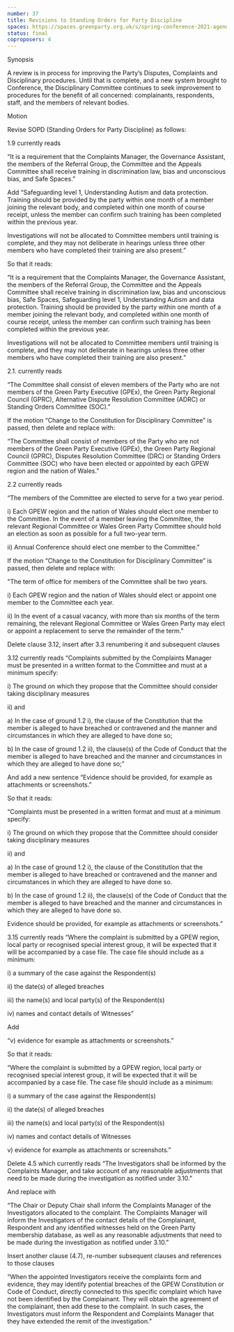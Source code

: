 ```yaml
---
number: 37
title: Revisions to Standing Orders for Party Discipline
spaces: https://spaces.greenparty.org.uk/s/spring-conference-2021-agenda-forum2/?contentId=77988
status: final
coproposers: 4
---
```

Synopsis

A review is in process for improving the Party’s Disputes, Complaints and Disciplinary procedures. Until that is complete, and a new system brought to Conference, the Disciplinary Committee continues to seek improvement to procedures for the benefit of all concerned: complainants, respondents, staff, and the members of relevant bodies.


Motion


Revise SOPD (Standing Orders for Party Discipline) as follows:


1.9 currently reads


“It is a requirement that the Complaints Manager, the Governance Assistant, the members of the Referral Group, the Committee and the Appeals Committee shall receive training in discrimination law, bias and unconscious bias, and Safe Spaces.”


Add “Safeguarding level 1, Understanding Autism and data protection. Training should be provided by the party within one month of a member joining the relevant body, and completed within one month of course receipt, unless the member can confirm such training has been completed within the previous year.


Investigations will not be allocated to Committee members until training is complete, and they may not deliberate in hearings unless three other members who have completed their training are also present.”


So that it reads:


“It is a requirement that the Complaints Manager, the Governance Assistant, the members of the Referral Group, the Committee and the Appeals Committee shall receive training in discrimination law, bias and unconscious bias, Safe Spaces, Safeguarding level 1, Understanding Autism and data protection. Training should be provided by the party within one month of a member joining the relevant body, and completed within one month of course receipt, unless the member can confirm such training has been completed within the previous year.


Investigations will not be allocated to Committee members until training is complete, and they may not deliberate in hearings unless three other members who have completed their training are also present.”


2.1. currently reads


“The Committee shall consist of eleven members of the Party who are not members of the Green Party Executive (GPEx), the Green Party Regional Council (GPRC), Alternative Dispute Resolution Committee (ADRC) or Standing Orders Committee (SOC).”


If the motion “Change to the Constitution for Disciplinary Committee” is passed, then delete and replace with:


“The Committee shall consist of members of the Party who are not members of the Green Party Executive (GPEx), the Green Party Regional Council (GPRC), Disputes Resolution Committee (DRC) or Standing Orders Committee (SOC) who have been elected or appointed by each GPEW region and the nation of Wales.”


2.2 currently reads


“The members of the Committee are elected to serve for a two year period.


i) Each GPEW region and the nation of Wales should elect one member to the Committee. In the event of a member leaving the Committee, the relevant Regional Committee or Wales Green Party Committee should hold an election as soon as possible for a full two-year term.


ii) Annual Conference should elect one member to the Committee.”


If the motion “Change to the Constitution for Disciplinary Committee” is passed, then delete and replace with:


"The term of office for members of the Committee shall be two years.


i) Each GPEW region and the nation of Wales should elect or appoint one member to the Committee each year.


ii) In the event of a casual vacancy, with more than six months of the term remaining, the relevant Regional Committee or Wales Green Party may elect or appoint a replacement to serve the remainder of the term."


Delete clause 3.12, insert after 3.3 renumbering it and subsequent clauses


3.12 currently reads
“Complaints submitted by the Complaints Manager must be presented in a written format to the Committee and must at a minimum specify:


i) The ground on which they propose that the Committee should consider taking disciplinary measures


ii) and


a) In the case of ground 1.2 i), the clause of the Constitution that the member is alleged to have breached or contravened and the manner and circumstances in which they are alleged to have done so;


b) In the case of ground 1.2 ii), the clause(s) of the Code of Conduct that the member is alleged to have breached and the manner and circumstances in which they are alleged to have done so;”


And add a new sentence “Evidence should be provided, for example as attachments or screenshots.”


So that it reads:


“Complaints must be presented in a written format and must at a minimum specify:


i) The ground on which they propose that the Committee should consider taking disciplinary measures


ii) and


a) In the case of ground 1.2 i), the clause of the Constitution that the member is alleged to have breached or contravened and the manner and circumstances in which they are alleged to have done so.


b) In the case of ground 1.2 ii), the clause(s) of the Code of Conduct that the member is alleged to have breached and the manner and circumstances in which they are alleged to have done so.


Evidence should be provided, for example as attachments or screenshots.”


3.15 currently reads
“Where the complaint is submitted by a GPEW region, local party or recognised special interest group, it will be expected that it will be accompanied by a case file. The case file should include as a minimum:


i) a summary of the case against the Respondent(s)


ii) the date(s) of alleged breaches


iii) the name(s) and local party(s) of the Respondent(s)


iv) names and contact details of Witnesses”


Add


“v) evidence for example as attachments or screenshots.”


So that it reads:


“Where the complaint is submitted by a GPEW region, local party or recognised special interest group, it will be expected that it will be accompanied by a case file. The case file should include as a minimum:


i) a summary of the case against the Respondent(s)


ii) the date(s) of alleged breaches


iii) the name(s) and local party(s) of the Respondent(s)


iv) names and contact details of Witnesses


v) evidence for example as attachments or screenshots.”


Delete 4.5 which currently reads
“The Investigators shall be informed by the Complaints Manager, and take account of any reasonable adjustments that need to be made during the investigation as notified under 3.10.”


And replace with


“The Chair or Deputy Chair shall inform the Complaints Manager of the Investigators allocated to the complaint. The Complaints Manager will inform the Investigators of the contact details of the Complainant, Respondent and any identified witnesses held on the Green Party membership database, as well as any reasonable adjustments that need to be made during the investigation as notified under 3.10.”


Insert another clause (4.7), re-number subsequent clauses and references to those clauses


“When the appointed Investigators receive the complaints form and evidence, they may identify potential breaches of the GPEW Constitution or Code of Conduct, directly connected to this specific complaint which have not been identified by the Complainant. They will obtain the agreement of the complainant, then add these to the complaint. In such cases, the Investigators must inform the Respondent and Complaints Manager that they have extended the remit of the investigation.”
